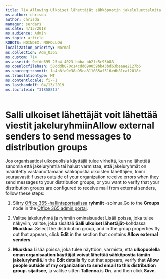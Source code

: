 ```yaml
---
title: 714 Allowing Ulkoiset lähettäjät sähköpostin jakeluluetteloita
ms.author: chrisda
author: chrisda
manager: serdars
ms.date: 4/13/2018
ms.audience: Admin
ms.topic: article
ROBOTS: NOINDEX, NOFOLLOW
localization_priority: Normal
ms.collection: Adm_O365
ms.custom: 714
ms.assetid: 9efde695-25b4-4023-bbba-bb2fc5c95b83
ms.openlocfilehash: 58dddb870c14cdd690059bb43bd63beaae2127b6
ms.sourcegitcommit: 1a4b8fa9e38a95ca811085af516edb81caf2018c
ms.translationtype: MT
ms.contentlocale: fi-FI
ms.lasthandoff: 04/13/2019
ms.locfileid: "31858813"
---
```

# <a name="allow-external-senders-to-send-messages-to-distribution-groups"></a><span data-ttu-id="321ef-102">Salli ulkoiset lähettäjät voit lähettää viestit jakeluryhmiin</span><span class="sxs-lookup"><span data-stu-id="321ef-102">Allow external senders to send messages to distribution groups</span></span>

<span data-ttu-id="321ef-103">Jos organisaatiosi ulkopuolisia käyttäjiä tulee virheitä, kun ne lähettää sanomia että jakeluryhmiä tai haluat varmistaa, että jakeluryhmät on määritetty vastaanottamaan sähköpostia ulkoisten lähettäjien, toimi seuraavasti:</span><span class="sxs-lookup"><span data-stu-id="321ef-103">If users outside of your organization receive errors when they send messages to your distribution groups, or you want to verify that your distribution groups are configured to receive mail from external senders, follow these steps:</span></span>

1. <span data-ttu-id="321ef-104">Siirry [Office 365 ‑hallintaportaalissa](https://portal.office.com/adminportal/home#/groups) **ryhmät** -solmua.</span><span class="sxs-lookup"><span data-stu-id="321ef-104">Go to the **Groups** node in the [Office 365 admin portal](https://portal.office.com/adminportal/home#/groups).</span></span>

2. <span data-ttu-id="321ef-105">Valitse jakeluryhmä ja ryhmän ominaisuudet Lisää poissa, joka tulee näkyviin, valitse, joka sisältää **Salli ulkoiset lähettäjät**-kohdassa **Muokkaa** .</span><span class="sxs-lookup"><span data-stu-id="321ef-105">Select the distribution group, and in the group properties fly out that appears, click **Edit** in the section that contains **Allow external senders**.</span></span>

3. <span data-ttu-id="321ef-106">**Muokkaa** Lisää poissa, joka tulee näyttöön, varmista, että **ulkopuolella oman organisaation käyttäjät voivat lähettää sähköpostia tämän jakeluryhmää.**</span><span class="sxs-lookup"><span data-stu-id="321ef-106">In the **Edit details** fly out that appears, verify that **Allow people outside of my organization to send email to this distribution group.**</span></span> <span data-ttu-id="321ef-107">**sijaitsee**, ja valitse sitten **Tallenna**.</span><span class="sxs-lookup"><span data-stu-id="321ef-107">is **On**, and then click **Save**.</span></span>
